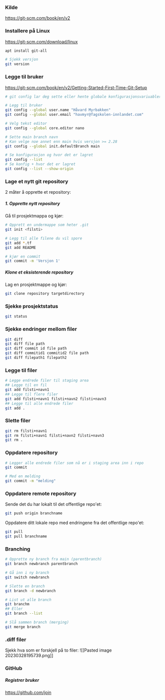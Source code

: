 ### Kilde
https://git-scm.com/book/en/v2

### Installere på Linux

https://git-scm.com/download/linux

```bash
apt install git-all

# Sjekk versjon
git version
```

### Legge til bruker
https://git-scm.com/book/en/v2/Getting-Started-First-Time-Git-Setup 

```bash
# git config lar deg sette eller hente globale konfigurasjonsvariuabler som brukes i git. Disse må settes kun en gang på hvert system

# Legg til bruker
git config --global user.name "Håvard Myrbakken"
git config --global user.email "havmyr@fagskolen-innlandet.com"

# Velg tekst editor
git config --global core.editor nano

# Sette main branch navn
# Kan velge noe annet enn main hvis versjon >= 2.28
git config --global init.defaultBranch main

# Se konfigurasjon og hvor det er lagret
git config --list
# Se konfig + hvor det er lagret
git config --list --show-origin
```

### Lage et nytt git repository
2 måter å opprette et repository:
##### 1. Opprette nytt repository
Gå til prosjektmappa og kjør:
```bash
# Opprett en undermappe som heter .git
git init <filsti>

# Legg til alle filene du vil spore
git add *.tf
git add README

# kjør en commit
git commit -m 'Versjon 1'
```
##### Klone et eksisterende repository
Lag en prosjektmappe og kjør:
```bash
git clone repository targetdirectory
```

### Sjekke prosjektstatus
```bash
git status 
```

### Sjekke endringer mellom filer
```bash
git diff
git diff file path
git diff commit id file path
git diff commitid1 commitid2 file path
git diff filepath1 filepath2
```

### Legge til filer
```bash
# Legge endrede filer til staging area
## Legge til en fil
git add filsti+navn1
## Legge til flere filer
git add filsti+navn1 filsti+navn2 filsti+navn3
## Legge til alle endrede filer
git add .


```

### Slette filer
```bash
git rm filsti+navn1
git rm filsti+navn1 filsti+navn2 filsti+navn3
git rm .
```

### Oppdatere repository
```bash
# Legger alle endrede filer som nå er i staging area inn i repo
git commit

# Med en melding
git commit -m "melding"
```

### Oppdatere remote repository
Sende det du har lokalt til det offentlige repo'et:
```bash
git push origin branchname
```
Oppdatere ditt lokale repo med endringene fra det offentlige repo'et:
```bash
git pull
git pull branchname
```

### Branching
```bash
# Opprette ny branch fra main (parentbranch)
git branch newbranch parentbranch

# Gå inn i ny branch
git switch newbranch

# Slette en branch
git branch -d newbranch

# List ut alle branch
git branchm
## Eller
git branch --list

# Slå sammen branch (merging)
git merge branch
```

### .diff filer
Sjekk hva som er forskjell på to filer:
![[Pasted image 20230328195739.png]]

### GitHub
##### Registrer bruker
https://github.com/join

#####